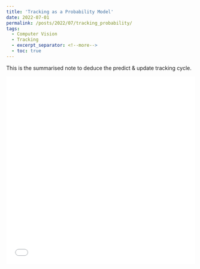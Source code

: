 ```yaml
---
title: 'Tracking as a Probability Model'
date: 2022-07-01
permalink: /posts/2022/07/tracking_probability/
tags:
  - Computer Vision
  - Tracking
  - excerpt_separator: <!--more-->
  - toc: true
---
```

This is the summarised note to deduce the predict & update tracking cycle. 

<iframe src="/files/posts/tracking/tracking_probability.pdf" width="100%" height="500" frameborder="no" border="0" marginwidth="0" marginheight="0"></iframe>
